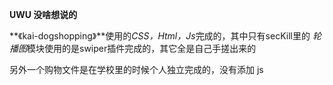 **UWU 没啥想说的**

**《kai-dogshopping》**使用的*CSS，Html，Js*完成的，其中只有secKill里的 *轮播图*模块使用的是swiper插件完成的，其它全是自己手搓出来的 

另外一个购物文件是在学校里的时候个人独立完成的，没有添加 js